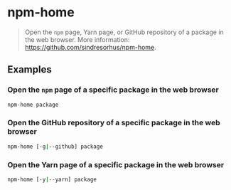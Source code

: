 # npm-home

> Open the `npm` page, Yarn page, or GitHub repository of a package in the web browser. More information: <https://github.com/sindresorhus/npm-home>.

## Examples

### Open the `npm` page of a specific package in the web browser

```bash
npm-home package
```

### Open the GitHub repository of a specific package in the web browser

```bash
npm-home [-g|--github] package
```

### Open the Yarn page of a specific package in the web browser

```bash
npm-home [-y|--yarn] package
```
